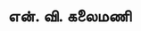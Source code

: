 ---
layout: tagpage
title: "என். வி. கலைமணி"
tag: என். வி. கலைமணி
description: "என். வி. கலைமணி தொடர்புடைய நூல்கள்/கட்டுரைகள்"
robots: noindex
---